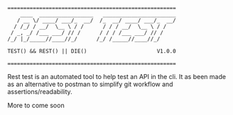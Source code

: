 

```
=====================================================
    ____  _________________   _______________________
   / __ \/ ____/ ___/_  __/  /_  __/ ____/ ___/_  __/
  / /_/ / __/  \__ \ / /      / / / __/  \__ \ / /   
 / _, _/ /___ ___/ // /      / / / /___ ___/ // /    
/_/ |_/_____//____//_/      /_/ /_____//____//_/     

TEST() && REST() || DIE()                      V1.0.0                       

=====================================================

```



Rest test is an automated tool to help test an API in the cli. It as been made as an alternative to postman to simplify git workflow and assertions/readability.

More to come soon